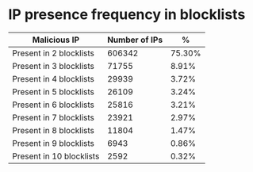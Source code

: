 # IP presence frequency in blocklists
| Malicious IP | Number of IPs | % |
|----|----|----|
| Present in 2 blocklists | 606342 | 75.30% |
| Present in 3 blocklists | 71755 | 8.91% |
| Present in 4 blocklists | 29939 | 3.72% |
| Present in 5 blocklists | 26109 | 3.24% |
| Present in 6 blocklists | 25816 | 3.21% |
| Present in 7 blocklists | 23921 | 2.97% |
| Present in 8 blocklists | 11804 | 1.47% |
| Present in 9 blocklists | 6943 | 0.86% |
| Present in 10 blocklists | 2592 | 0.32% |
